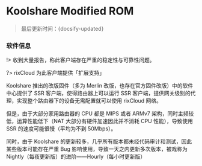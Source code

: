 # Koolshare Modified ROM

> 最后更新时间：{docsify-updated}

### 软件信息

!> 收到大量报告，称此客户端存在严重的稳定性与可靠性问题。

?> rixCloud 为此客户端提供「扩展支持」

Koolshare 推出的改版固件（多为 Merlin 改版，也存在官方固件改版）中的软件中心提供了 SSR 客户端，使得路由器上可以运行 SSR 客户端，提供网关级别的代理，实现整个路由器下的设备无需配置就可以使用 rixCloud 网络。

但是，由于大部分家用路由器的 CPU 都是 MIPS 或者 ARMv7 架构，同时主频较低，运算性能低下（NAT 大部分有硬件加速因此并不消耗 CPU 性能），导致使用 SSR 的速度可能很慢（平均为不到 50Mbps）。

同时，由于 Koolshare 的更新较多，几乎所有版本都未经代码审计和测试，因此某些版本可能存在严重 Bug 影响使用，导致一天之内更新多次版本，被戏称为 Nightly（每夜更新版）的进阶——Hourly（每小时更新版）

